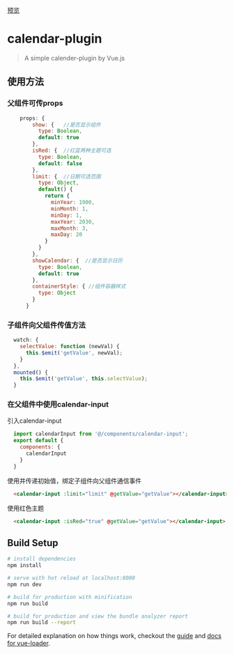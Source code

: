 [预览](https://reusjs.github.io/calendar-plugin/)

# calendar-plugin

> A simple calender-plugin by Vue.js

## 使用方法

### 父组件可传props

```javascript
    props: {
        show: {   //是否显示组件
          type: Boolean,
          default: true
        },
        isRed: {  //红蓝两种主题可选
          type: Boolean,
          default: false
        },
        limit: {  //日期可选范围
          type: Object,
          default() {
            return {
              minYear: 1900,
              minMonth: 1,
              minDay: 1,
              maxYear: 2030,
              maxMonth: 3,
              maxDay: 20
            }
          }
        },
        showCalendar: {  //是否显示日历
          type: Boolean,
          default: true
        },
        containerStyle: { //组件容器样式
          type: Object
        }
      }
```

### 子组件向父组件传值方法

```javascript
  watch: {
    selectValue: function (newVal) {
      this.$emit('getValue', newVal);
    }
  },
  mounted() {
    this.$emit('getValue', this.selectValue);
  } 
```

### 在父组件中使用calendar-input
引入calendar-input

```javascript
  import calendarInput from '@/components/calendar-input';
  export default {
    components: {
      calendarInput
    }
  }
```

使用并传递初始值，绑定子组件向父组件通信事件

```html
  <calendar-input :limit="limit" @getValue="getValue"></calendar-input>
```

使用红色主题

```html
  <calendar-input :isRed="true" @getValue="getValue"></calendar-input>
```

## Build Setup

``` bash
# install dependencies
npm install

# serve with hot reload at localhost:8080
npm run dev

# build for production with minification
npm run build

# build for production and view the bundle analyzer report
npm run build --report
```

For detailed explanation on how things work, checkout the [guide](http://vuejs-templates.github.io/webpack/) and [docs for vue-loader](http://vuejs.github.io/vue-loader).

